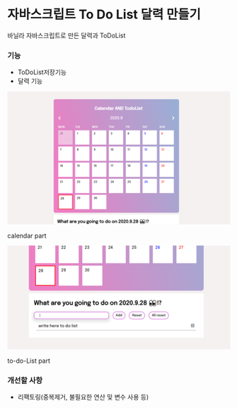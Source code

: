 # 자바스크립트 To Do List 달력 만들기

바닐라 자바스크립트로 만든 달력과 ToDoList

### 기능 
- ToDoList저장기능
- 달력 기능

![첫번째 사진](./img/title1.png)

calendar part

![두번째 사진](./img/title2.png)

to-do-List part

### 개선할 사항
- 리팩토링(중복제거, 불필요한 연산 및 변수 사용 등)
